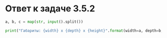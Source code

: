 # Ответ к задаче 3.5.2

```python
a, b, c = map(str, input().split())

print("Габариты: {width} x {depth} x {height}".format(width=a, depth=b, height=c))
```
